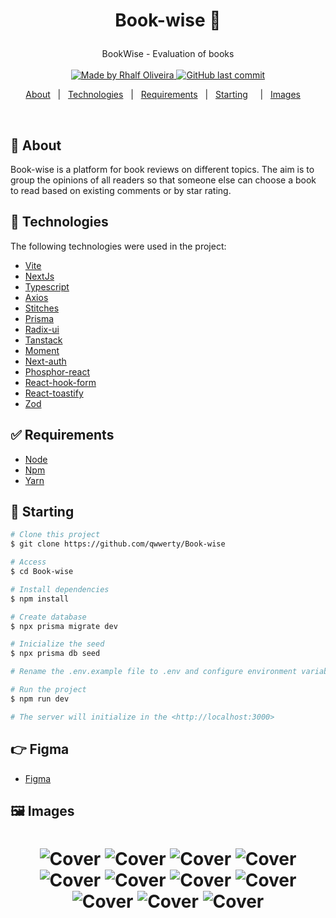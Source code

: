 <h1 align="center">

Book-wise :rocket:

</h1>

<p align="center">
  BookWise - Evaluation of books
  <br>
  <br>

  <a href="www.linkedin.com/in/rhalfoliveira">
    <img alt="Made by Rhalf Oliveira" src="https://img.shields.io/badge/made%20by-Rhalf%20Oliveira-%237519C1">
  </a>

  <a href="https://github.com/qwwerty/Book-wise/commits/master">
    <img alt="GitHub last commit" src="https://img.shields.io/github/last-commit/qwwerty/letmeask">
  </a>

</p>

<p align="center">
  <a href="#dart-sobre">About</a> &#xa0; | &#xa0; 
  <a href="#rocket-tecnologias">Technologies</a> &#xa0; | &#xa0;
  <a href="#white_check_mark-requerimentos">Requirements</a> &#xa0; | &#xa0;
  <a href="#checkered_flag-começando">Starting</a> &#xa0; &#xa0; | &#xa0;
  <a href="#framed_picture-imagens">Images</a> &#xa0; &#xa0;
</p>

<br>

## :dart: About

Book-wise is a platform for book reviews on different topics. The aim is to group the opinions of all readers so that someone else can choose a book to read based on existing comments or by star rating.

## :rocket: Technologies

The following technologies were used in the project:

- [Vite](https://vitejs.dev/)
- [NextJs](https://nextjs.org/)
- [Typescript](https://www.typescriptlang.org/)
- [Axios](https://axios-http.com/)
- [Stitches](https://stitches.dev/)
- [Prisma](https://www.prisma.io/)
- [Radix-ui](https://www.radix-ui.com/)
- [Tanstack](https://tanstack.com/)
- [Moment](https://momentjs.com/)
- [Next-auth](https://next-auth.js.org/)
- [Phosphor-react](https://phosphoricons.com/)
- [React-hook-form](https://react-hook-form.com/)
- [React-toastify](https://fkhadra.github.io/react-toastify/introduction)
- [Zod](https://zod.dev/)

## :white_check_mark: Requirements

- [Node](https://nodejs.org/en/)
- [Npm](https://www.npmjs.com/)
- [Yarn](https://yarnpkg.com/lang/en/)

## :checkered_flag: Starting

```bash
# Clone this project
$ git clone https://github.com/qwwerty/Book-wise

# Access
$ cd Book-wise

# Install dependencies
$ npm install

# Create database
$ npx prisma migrate dev

# Inicialize the seed
$ npx prisma db seed

# Rename the .env.example file to .env and configure environment variables 

# Run the project
$ npm run dev

# The server will initialize in the <http://localhost:3000>
```

## :point_right: Figma

- [Figma](<https://www.figma.com/file/Kc8HVxwGUB0BrApZrPY6jk/Ignite-Shop-2.0-(Copy)?node-id=0%3A1&t=scE5guMtOlnqQvnf-1](https://www.figma.com/file/fdbvdiEk8XKiKIZ3EJTyJ3/BookWise-(Copy)?type=design&node-id=1%3A17&mode=design&t=z9rNSJP2AEZ4V7Wg-1>)

## :framed_picture: Images

<h1 align="center">
    <img alt="Cover" src = o"./.github/images/image-1.png" />
    <img alt="Cover" src = "./.github/images/image-2.png" />
    <img alt="Cover" src = "./.github/images/image-3.png" />
    <img alt="Cover" src = "./.github/images/image-4.png" />
    <img alt="Cover" src = "./.github/images/image-5.png" />
    <img alt="Cover" src = "./.github/images/image-6.png" />
    <img alt="Cover" src = "./.github/images/image-7.png" />
    <img alt="Cover" src = "./.github/images/image-8.png" />
    <img alt="Cover" src = "./.github/images/image-9.png" />
    <img alt="Cover" src = "./.github/images/image-10.png" />
    <img alt="Cover" src = "./.github/images/image-11.png" />
</h1>
